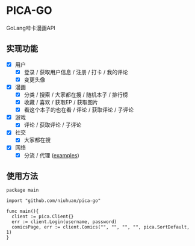 PICA-GO
===========
GoLang哔卡漫画API

## 实现功能

- [x] 用户
    - [x] 登录 / 获取用户信息 / 注册 / 打卡 / 我的评论
    - [x] 变更头像
- [x] 漫画
    - [x] 分类 / 搜索 / 大家都在搜 / 随机本子 / 排行榜
    - [x] 收藏 / 喜欢 / 获取EP / 获取图片
    - [x] 看这个本子的也在看 / 评论 / 获取评论 / 子评论
- [x] 游戏
    - [x] 评论 / 获取评论 / 子评论
- [x] 社交
    - [x] 大家都在搜
- [x] 网络
    - [x] 分流 / 代理 ([examples](https://github.com/niuhuan/pica-go/blob/master/examples/examples.go))

## 使用方法

```text
package main

import "github.com/niuhuan/pica-go"

func main(){
  client := pica.Client{}  
  err := client.Login(username, password)
  comicsPage, err := client.Comics("", "", "", "", pica.SortDefault, 1)
}
```
